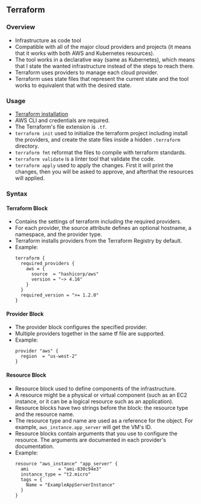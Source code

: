 ## Terraform

### Overview
- Infrastructure as code tool
- Compatible with all of the major cloud providers and projects (it means that it works with both AWS and Kubernetes resources).
- The tool works in a declarative way (same as Kubernetes), which means that I state the wanted infrastructure instead of the steps to reach there.
- Terraform uses providers to manage each cloud provider.
- Terraform uses state files that represent the current state and the tool works to equivalent that with the desired state.

### Usage
- [Terraform installation](https://developer.hashicorp.com/terraform/tutorials/aws-get-started/install-cli)
- AWS CLI and credentials are required.
- The Terraform's file extension is `.tf`.
- `terraform init` used to initialize the terraform project including install the providers, and create the state files inside a hidden `.terraform` directory.
- `terraform fmt` reformat the files to compile with terraform standards.
- `terraform validate` is a linter tool that validate the code.
- `terraform apply` used to apply the changes. First it will print the changes, then you will be asked to approve, and afterthat the resources will applied.

### Syntax

#### Terraform Block
- Contains the settings of terraform including the required providers.
- For each provider, the source attribute defines an optional hostname, a namespace, and the provider type.
- Terraform installs providers from the Terraform Registry by default.
- Example:
  ```
  terraform {
    required_providers {
      aws = {
        source  = "hashicorp/aws"
        version = "~> 4.16"
      }
    }
    required_version = ">= 1.2.0"
  }
  ```

#### Provider Block
- The provider block configures the specified provider.
- Multiple providers together in the same tf file are supported.
- Example:
  ```
  provider "aws" {
    region  = "us-west-2"
  }
  ```

#### Resource Block
- Resource block used to define components of the infrastructure.
- A resource might be a physical or virtual component (such as an EC2 instance, or it can be a logical resource such as an application).
- Resource blocks have two strings before the block: the resource type and the resource name.
- The resource type and name are used as a reference for the object. For example, `aws_instance.app_server` will get the VM's ID.
- Resource blocks contain arguments that you use to configure the resource. The arguments are documented in each provider's documentation.
- Example:
  ```
  resource "aws_instance" "app_server" {
    ami           = "ami-830c94e3"
    instance_type = "t2.micro"
    tags = {
      Name = "ExampleAppServerInstance"
    }
  }
  ```
